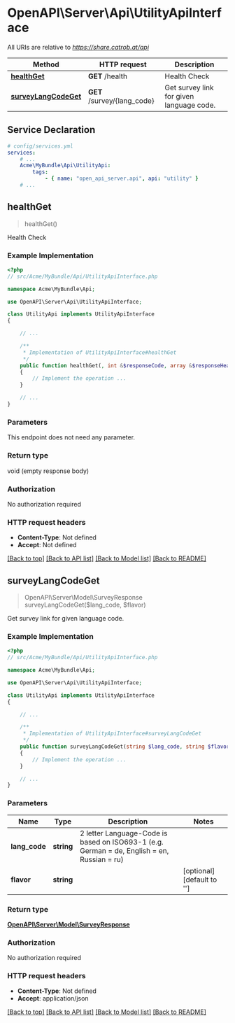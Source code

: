 # OpenAPI\Server\Api\UtilityApiInterface

All URIs are relative to *https://share.catrob.at/api*

Method | HTTP request | Description
------------- | ------------- | -------------
[**healthGet**](UtilityApiInterface.md#healthGet) | **GET** /health | Health Check
[**surveyLangCodeGet**](UtilityApiInterface.md#surveyLangCodeGet) | **GET** /survey/{lang_code} | Get survey link for given language code.


## Service Declaration
```yaml
# config/services.yml
services:
    # ...
    Acme\MyBundle\Api\UtilityApi:
        tags:
            - { name: "open_api_server.api", api: "utility" }
    # ...
```

## **healthGet**
> healthGet()

Health Check

### Example Implementation
```php
<?php
// src/Acme/MyBundle/Api/UtilityApiInterface.php

namespace Acme\MyBundle\Api;

use OpenAPI\Server\Api\UtilityApiInterface;

class UtilityApi implements UtilityApiInterface
{

    // ...

    /**
     * Implementation of UtilityApiInterface#healthGet
     */
    public function healthGet(, int &$responseCode, array &$responseHeaders): void
    {
        // Implement the operation ...
    }

    // ...
}
```

### Parameters
This endpoint does not need any parameter.

### Return type

void (empty response body)

### Authorization

No authorization required

### HTTP request headers

 - **Content-Type**: Not defined
 - **Accept**: Not defined

[[Back to top]](#) [[Back to API list]](../../README.md#documentation-for-api-endpoints) [[Back to Model list]](../../README.md#documentation-for-models) [[Back to README]](../../README.md)

## **surveyLangCodeGet**
> OpenAPI\Server\Model\SurveyResponse surveyLangCodeGet($lang_code, $flavor)

Get survey link for given language code.

### Example Implementation
```php
<?php
// src/Acme/MyBundle/Api/UtilityApiInterface.php

namespace Acme\MyBundle\Api;

use OpenAPI\Server\Api\UtilityApiInterface;

class UtilityApi implements UtilityApiInterface
{

    // ...

    /**
     * Implementation of UtilityApiInterface#surveyLangCodeGet
     */
    public function surveyLangCodeGet(string $lang_code, string $flavor, int &$responseCode, array &$responseHeaders): array|object|null
    {
        // Implement the operation ...
    }

    // ...
}
```

### Parameters

Name | Type | Description  | Notes
------------- | ------------- | ------------- | -------------
 **lang_code** | **string**| 2 letter Language-Code is based on ISO693-1 (e.g. German &#x3D; de, English &#x3D; en, Russian &#x3D; ru) |
 **flavor** | **string**|  | [optional] [default to &#39;&#39;]

### Return type

[**OpenAPI\Server\Model\SurveyResponse**](../Model/SurveyResponse.md)

### Authorization

No authorization required

### HTTP request headers

 - **Content-Type**: Not defined
 - **Accept**: application/json

[[Back to top]](#) [[Back to API list]](../../README.md#documentation-for-api-endpoints) [[Back to Model list]](../../README.md#documentation-for-models) [[Back to README]](../../README.md)

